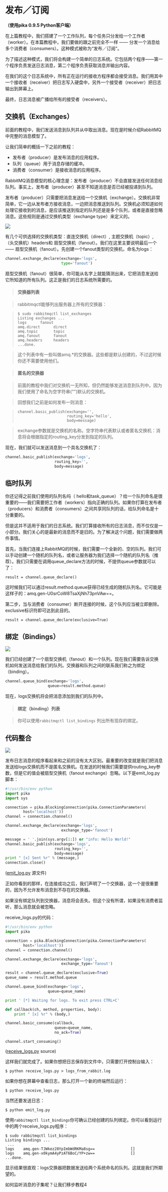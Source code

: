 # 发布／订阅

**（使用pika 0.9.5 Python客户端）**

在上篇教程中，我们搭建了一个工作队列，每个任务只分发给一个工作者（worker）。在本篇教程中，我们要做的跟之前完全不一样 —— 分发一个消息给多个消费者（consumers）。这种模式被称为“发布／订阅”。

为了描述这种模式，我们将会构建一个简单的日志系统。它包括两个程序——第一个程序负责发送日志消息，第二个程序负责获取消息并输出内容。

在我们的这个日志系统中，所有正在运行的接收方程序都会接受消息。我们用其中一个接收者（receiver）把日志写入硬盘中，另外一个接受者（receiver）把日志输出到屏幕上。

最终，日志消息被广播给所有的接受者（receivers）。

## 交换机（Exchanges）

前面的教程中，我们发送消息到队列并从中取出消息。现在是时候介绍RabbitMQ中完整的消息模型了。

让我们简单的概括一下之前的教程：

* 发布者（producer）是发布消息的应用程序。
* 队列（queue）用于消息存储的缓冲。
* 消费者（consumer）是接收消息的应用程序。

RabbitMQ消息模型的核心理念是：发布者（producer）不会直接发送任何消息给队列。事实上，发布者（producer）甚至不知道消息是否已经被投递到队列。

发布者（producer）只需要把消息发送给一个交换机（exchange）。交换机非常简单，它一边从发布者方接收消息，一边把消息推送到队列。交换机必须知道如何处理它接收到的消息，是应该推送到指定的队列还是是多个队列，或者是直接忽略消息。这些规则是通过交换机类型（exchange type）来定义的。

![](http://www.rabbitmq.com/img/tutorials/exchanges.png)

有几个可供选择的交换机类型：直连交换机（direct）, 主题交换机（topic）, （头交换机）headers和 扇型交换机（fanout）。我们在这里主要说明最后一个 —— 扇型交换机（fanout）。先创建一个fanout类型的交换机，命名为logs：

```python
channel.exchange_declare(exchange='logs',
                         type='fanout')
```

扇型交换机（fanout）很简单，你可能从名字上就能猜测出来，它把消息发送给它所知道的所有队列。这正是我们的日志系统所需要的。

> #### 交换器列表

> rabbitmqctl能够列出服务器上所有的交换器：

>     $ sudo rabbitmqctl list_exchanges
>     Listing exchanges ...
>     logs      fanout
>     amq.direct      direct
>     amq.topic       topic
>     amq.fanout      fanout
>     amq.headers     headers
>     ...done.

> 这个列表中有一些叫做amq.*的交换器。这些都是默认创建的，不过这时候你还不需要使用他们。

> #### 匿名的交换器

> 前面的教程中我们对交换机一无所知，但仍然能够发送消息到队列中。因为我们使用了命名为空字符串("")默认的交换机。

> 回想我们之前是如何发布一则消息：

>     channel.basic_publish(exchange='',
>                           routing_key='hello',
>                           body=message)

> exchange参数就是交换机的名称。空字符串代表默认或者匿名交换机：消息将会根据指定的routing_key分发到指定的队列。

现在，我们就可以发送消息到一个具名交换机了：

```python
channel.basic_publish(exchange='logs',
                      routing_key='',
                      body=message)
```

## 临时队列

你还记得之前我们使用的队列名吗（ hello和task_queue）？给一个队列命名是很重要的——我们需要把工作者（workers）指向正确的队列。如果你打算在发布者（producers）和消费者（consumers）之间共享同队列的话，给队列命名是十分重要的。

但是这并不适用于我们的日志系统。我们打算接收所有的日志消息，而不仅仅是一小部分。我们关心的是最新的消息而不是旧的。为了解决这个问题，我们需要做两件事情。

首先，当我们连接上RabbitMQ的时候，我们需要一个全新的、空的队列。我们可以手动创建一个随机的队列名，或者让服务器为我们选择一个随机的队列名（推荐）。我们只需要在调用queue_declare方法的时候，不提供queue参数就可以了：

    result = channel.queue_declare()

这时候我们可以通过result.method.queue获得已经生成的随机队列名。它可能是这样子的：amq.gen-U0srCoW8TsaXjNh73pnVAw==。

第二步，当与消费者（consumer）断开连接的时候，这个队列应当被立即删除。exclusive标识符即可达到此目的。

    result = channel.queue_declare(exclusive=True)

## 绑定（Bindings）

![](http://www.rabbitmq.com/img/tutorials/bindings.png)

我们已经创建了一个扇型交换机（fanout）和一个队列。现在我们需要告诉交换机如何发送消息给我们的队列。交换器和队列之间的联系我们称之为绑定（binding）。

```python
channel.queue_bind(exchange='logs',
                   queue=result.method.queue)
```

现在，logs交换机将会把消息添加到我们的队列中。

> #### 绑定（binding）列表

> 你可以使用`rabbitmqctl list_bindings` 列出所有现存的绑定。

## 代码整合

![](http://www.rabbitmq.com/img/tutorials/python-three-overall.png)

发布日志消息的程序看起来和之前的没有太大区别。最重要的改变就是我们把消息发送给logs交换机而不是匿名交换机。在发送的时候我们需要提供routing_key参数，但是它的值会被扇型交换机（fanout exchange）忽略。以下是emit_log.py脚本：

```python
#!/usr/bin/env python
import pika
import sys

connection = pika.BlockingConnection(pika.ConnectionParameters(
        host='localhost'))
channel = connection.channel()

channel.exchange_declare(exchange='logs',
                         exchange_type='fanout')

message = ' '.join(sys.argv[1:]) or "info: Hello World!"
channel.basic_publish(exchange='logs',
                      routing_key='',
                      body=message)
print " [x] Sent %r" % (message,)
connection.close()
```

([emit_log.py](http://github.com/rabbitmq/rabbitmq-tutorials/blob/master/python/emit_log.py) 源文件)

正如你看到的那样，在连接成功之后，我们声明了一个交换器，这一个是很重要的，因为不允许发布消息到不存在的交换器。

如果没有绑定队列到交换器，消息将会丢失。但这个没有所谓，如果没有消费者监听，那么消息就会被忽略。

receive_logs.py的代码：

```python
#!/usr/bin/env python
import pika

connection = pika.BlockingConnection(pika.ConnectionParameters(
        host='localhost'))
channel = connection.channel()

channel.exchange_declare(exchange='logs',
                         exchange_type='fanout')

result = channel.queue_declare(exclusive=True)
queue_name = result.method.queue

channel.queue_bind(exchange='logs',
                   queue=queue_name)

print ' [*] Waiting for logs. To exit press CTRL+C'

def callback(ch, method, properties, body):
    print " [x] %r" % (body,)

channel.basic_consume(callback,
                      queue=queue_name,
                      no_ack=True)

channel.start_consuming()
```

([receive_logs.py](http://github.com/rabbitmq/rabbitmq-tutorials/blob/master/python/receive_logs.py) source)

这样我们就完成了。如果你想把日志保存到文件中，只需要打开控制台输入：

    $ python receive_logs.py > logs_from_rabbit.log

如果你想在屏幕中查看日志，那么打开一个新的终端然后运行：

    $ python receive_logs.py

当然还要发送日志：

    $ python emit_log.py

使用`rabbitmqctl list_bindings`你可确认已经创建的队列绑定。你可以看到运行中的两个receive_logs.py程序：

    $ sudo rabbitmqctl list_bindings
    Listing bindings ...
     ...
    logs    amq.gen-TJWkez28YpImbWdRKMa8sg==                []
    logs    amq.gen-x0kymA4yPzAT6BoC/YP+zw==                []
    ...done.

显示结果很直观：logs交换器把数据发送给两个系统命名的队列。这就是我们所期望的。

如何监听消息的子集呢？让我们移步教程4
